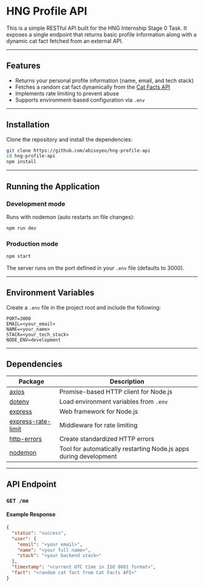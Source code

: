 # HNG Profile API

This is a simple RESTful API built for the HNG Internship Stage 0 Task.
It exposes a single endpoint that returns basic profile information along with a dynamic cat fact fetched from an external API.

---

## Features

- Returns your personal profile information (name, email, and tech stack)
- Fetches a random cat fact dynamically from the [Cat Facts API](https://catfact.ninja/fact)
- Implements rate limiting to prevent abuse
- Supports environment-based configuration via `.env`

---

## Installation

Clone the repository and install the dependencies:

```bash
git clone https://github.com/abisoyeo/hng-profile-api
cd hng-profile-api
npm install
```

---

## Running the Application

### Development mode

Runs with nodemon (auto restarts on file changes):

```bash
npm run dev
```

### Production mode

```bash
npm start
```

The server runs on the port defined in your `.env` file (defaults to 3000).

---

## Environment Variables

Create a `.env` file in the project root and include the following:

```
PORT=3000
EMAIL=<your_email>
NAME=<your_name>
STACK=<your_tech_stack>
NODE_ENV=development
```

---

## Dependencies

| Package                                                                | Description                                                       |
| ---------------------------------------------------------------------- | ----------------------------------------------------------------- |
| [axios](https://www.npmjs.com/package/axios)                           | Promise-based HTTP client for Node.js                             |
| [dotenv](https://www.npmjs.com/package/dotenv)                         | Load environment variables from `.env`                            |
| [express](https://www.npmjs.com/package/express)                       | Web framework for Node.js                                         |
| [express-rate-limit](https://www.npmjs.com/package/express-rate-limit) | Middleware for rate limiting                                      |
| [http-errors](https://www.npmjs.com/package/http-errors)               | Create standardized HTTP errors                                   |
| [nodemon](https://www.npmjs.com/package/nodemon)                       | Tool for automatically restarting Node.js apps during development |

---

## API Endpoint

### `GET /me`

#### Example Response

```json
{
  "status": "success",
  "user": {
    "email": "<your email>",
    "name": "<your full name>",
    "stack": "<your backend stack>"
  },
  "timestamp": "<current UTC time in ISO 8601 format>",
  "fact": "<random cat fact from Cat Facts API>"
}
```
